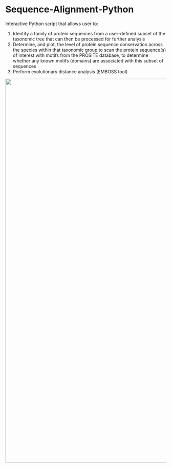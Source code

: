 # Sequence-Alignment-Python

Interactive Python script that allows user to:
  1. Identify a family of protein sequences from a user-defined subset of the taxonomic tree that can then be processed for further analysis
  2. Determine, and plot, the level of protein sequence conservation across the species within that taxonomic group to scan the protein sequence(s) of interest with motifs from the PROSITE database, to determine whether any known motifs (domains) are associated with this subset of sequences
  3. Perform evolutionary distance analysis (EMBOSS tool)


<img src="https://user-images.githubusercontent.com/91611978/170044552-f9871fcf-e4fa-4b23-953d-c5d74fc98f85.png" width="1000" height="1200">
